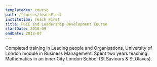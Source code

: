 ```yaml
---
templateKey: course
path: /courses/teachFirst
institution: Teach First
title: PGCE and Leadership Development Course
startDate: 2010-09
endDate: 2012-07
---
```


Completed training in Leading people and Organisations, University of London module in Business Management. Spent two years teaching Mathematics in an inner City London School (St.Saviours & St.Olaves).
